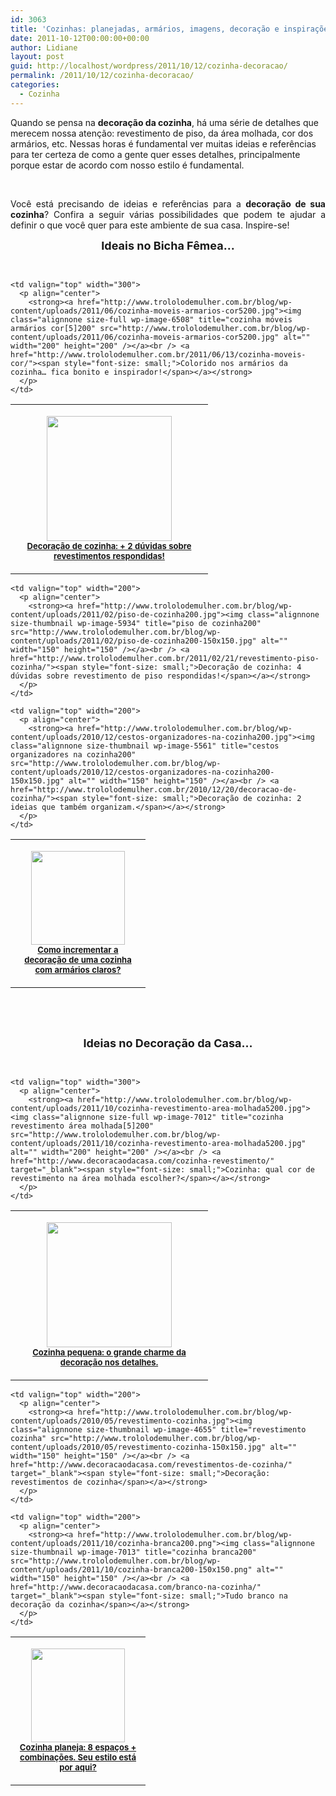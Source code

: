 ```yaml
---
id: 3063
title: 'Cozinhas: planejadas, armários, imagens, decoração e inspirações!'
date: 2011-10-12T00:00:00+00:00
author: Lidiane
layout: post
guid: http://localhost/wordpress/2011/10/12/cozinha-decoracao/
permalink: /2011/10/12/cozinha-decoracao/
categories:
  - Cozinha
---
```

Quando se pensa na **decoração da cozinha**, há uma série de detalhes que merecem nossa atenção: revestimento de piso, da área molhada, cor dos armários, etc. Nessas horas é fundamental ver muitas ideias e referências para ter certeza de como a gente quer esses detalhes, principalmente porque estar de acordo com nosso estilo é fundamental.

&nbsp;

<p align="justify">
  Você está precisando de ideias e referências para a <strong>decoração de sua cozinha</strong>? Confira a seguir várias possibilidades que podem te ajudar a definir o que você quer para este ambiente de sua casa. Inspire-se!
</p>

<!--more-->

<p align="center">
  <strong><span style="font-size: large;">Ideais no Bicha Fêmea…</span></strong>
</p>

&nbsp;

<table width="600" border="0" cellspacing="0" cellpadding="2">
  <tr>
    <td valign="top" width="300">
      <p align="center">
        <a href="http://www.trololodemulher.com.br/blog/wp-content/uploads/2011/07/cozinha200.jpg"><img class="alignnone size-full wp-image-6675" title="cozinha200" src="http://www.trololodemulher.com.br/blog/wp-content/uploads/2011/07/cozinha200.jpg" alt="" width="200" height="200" /></a><br /> <strong><a href="http://www.trololodemulher.com.br/2011/07/25/decoracao-cozinha-revestimento/"><span style="font-size: small;">Decoração de cozinha: + 2 dúvidas sobre revestimentos respondidas!</span></a></strong>
      </p>
    </td>
    
    <td valign="top" width="300">
      <p align="center">
        <strong><a href="http://www.trololodemulher.com.br/blog/wp-content/uploads/2011/06/cozinha-moveis-armarios-cor5200.jpg"><img class="alignnone size-full wp-image-6508" title="cozinha móveis armários cor[5]200" src="http://www.trololodemulher.com.br/blog/wp-content/uploads/2011/06/cozinha-moveis-armarios-cor5200.jpg" alt="" width="200" height="200" /></a><br /> <a href="http://www.trololodemulher.com.br/2011/06/13/cozinha-moveis-cor/"><span style="font-size: small;">Colorido nos armários da cozinha… fica bonito e inspirador!</span></a></strong>
      </p>
    </td>
  </tr>
</table>

<table width="600" border="0" cellspacing="0" cellpadding="2">
  <tr>
    <td valign="top" width="200">
      <p align="center">
        <strong><a href="http://www.trololodemulher.com.br/blog/wp-content/uploads/2011/02/armarios-de-cozinha-planejada-brancos-3200.jpg"><img class="alignnone size-thumbnail wp-image-5977" title="armários de cozinha planejada brancos 3200" src="http://www.trololodemulher.com.br/blog/wp-content/uploads/2011/02/armarios-de-cozinha-planejada-brancos-3200-150x150.jpg" alt="" width="150" height="150" /></a><br /> <a href="http://www.trololodemulher.com.br/2011/02/28/decoracao-de-cozinha-clara/"><span style="font-size: small;">Como incrementar a decoração de uma cozinha com armários claros?</span></a></strong>
      </p>
    </td>
    
    <td valign="top" width="200">
      <p align="center">
        <strong><a href="http://www.trololodemulher.com.br/blog/wp-content/uploads/2011/02/piso-de-cozinha200.jpg"><img class="alignnone size-thumbnail wp-image-5934" title="piso de cozinha200" src="http://www.trololodemulher.com.br/blog/wp-content/uploads/2011/02/piso-de-cozinha200-150x150.jpg" alt="" width="150" height="150" /></a><br /> <a href="http://www.trololodemulher.com.br/2011/02/21/revestimento-piso-cozinha/"><span style="font-size: small;">Decoração de cozinha: 4 dúvidas sobre revestimento de piso respondidas!</span></a></strong>
      </p>
    </td>
    
    <td valign="top" width="200">
      <p align="center">
        <strong><a href="http://www.trololodemulher.com.br/blog/wp-content/uploads/2010/12/cestos-organizadores-na-cozinha200.jpg"><img class="alignnone size-thumbnail wp-image-5561" title="cestos organizadores na cozinha200" src="http://www.trololodemulher.com.br/blog/wp-content/uploads/2010/12/cestos-organizadores-na-cozinha200-150x150.jpg" alt="" width="150" height="150" /></a><br /> <a href="http://www.trololodemulher.com.br/2010/12/20/decoracao-de-cozinha/"><span style="font-size: small;">Decoração de cozinha: 2 ideias que também organizam.</span></a></strong>
      </p>
    </td>
  </tr>
</table>

&nbsp;

&nbsp;

<p align="center">
  <strong><span style="font-size: large;">Ideias no Decoração da Casa…</span></strong>
</p>

&nbsp;

<table width="600" border="0" cellspacing="0" cellpadding="2">
  <tr>
    <td valign="top" width="300">
      <p align="center">
        <strong><a href="http://www.trololodemulher.com.br/blog/wp-content/uploads/2011/10/decoracao-da-cozinha200.jpg"><img class="alignnone size-full wp-image-7011" title="decoração da cozinha200" src="http://www.trololodemulher.com.br/blog/wp-content/uploads/2011/10/decoracao-da-cozinha200.jpg" alt="" width="200" height="200" /></a><br /> <a href="http://www.decoracaodacasa.com/cozinha-pequena-decoracao/" target="_blank"><span style="font-size: small;">Cozinha pequena: o grande charme da decoração nos detalhes.</span></a></strong>
      </p>
    </td>
    
    <td valign="top" width="300">
      <p align="center">
        <strong><a href="http://www.trololodemulher.com.br/blog/wp-content/uploads/2011/10/cozinha-revestimento-area-molhada5200.jpg"><img class="alignnone size-full wp-image-7012" title="cozinha revestimento área molhada[5]200" src="http://www.trololodemulher.com.br/blog/wp-content/uploads/2011/10/cozinha-revestimento-area-molhada5200.jpg" alt="" width="200" height="200" /></a><br /> <a href="http://www.decoracaodacasa.com/cozinha-revestimento/" target="_blank"><span style="font-size: small;">Cozinha: qual cor de revestimento na área molhada escolher?</span></a></strong>
      </p>
    </td>
  </tr>
</table>

<table width="600" border="0" cellspacing="0" cellpadding="2">
  <tr>
    <td valign="top" width="200">
      <p align="center">
        <strong><a href="http://www.trololodemulher.com.br/blog/wp-content/uploads/2010/09/cozinha-planejada-moderna200.jpg"><img class="alignnone size-thumbnail wp-image-5257" title="cozinha planejada moderna200" src="http://www.trololodemulher.com.br/blog/wp-content/uploads/2010/09/cozinha-planejada-moderna200-150x150.jpg" alt="" width="150" height="150" /></a><a href="http://www.decoracaodacasa.com/cozinha-planejada/" target="_blank"><span style="font-size: small;">Cozinha planeja: 8 espaços + combinações. Seu estilo está por aqui?</span></a></strong>
      </p>
    </td>
    
    <td valign="top" width="200">
      <p align="center">
        <strong><a href="http://www.trololodemulher.com.br/blog/wp-content/uploads/2010/05/revestimento-cozinha.jpg"><img class="alignnone size-thumbnail wp-image-4655" title="revestimento cozinha" src="http://www.trololodemulher.com.br/blog/wp-content/uploads/2010/05/revestimento-cozinha-150x150.jpg" alt="" width="150" height="150" /></a><br /> <a href="http://www.decoracaodacasa.com/revestimentos-de-cozinha/" target="_blank"><span style="font-size: small;">Decoração: revestimentos de cozinha</span></a></strong>
      </p>
    </td>
    
    <td valign="top" width="200">
      <p align="center">
        <strong><a href="http://www.trololodemulher.com.br/blog/wp-content/uploads/2011/10/cozinha-branca200.png"><img class="alignnone size-thumbnail wp-image-7013" title="cozinha branca200" src="http://www.trololodemulher.com.br/blog/wp-content/uploads/2011/10/cozinha-branca200-150x150.png" alt="" width="150" height="150" /></a><br /> <a href="http://www.decoracaodacasa.com/branco-na-cozinha/" target="_blank"><span style="font-size: small;">Tudo branco na decoração da cozinha</span></a></strong>
      </p>
    </td>
  </tr>
</table>

&nbsp;